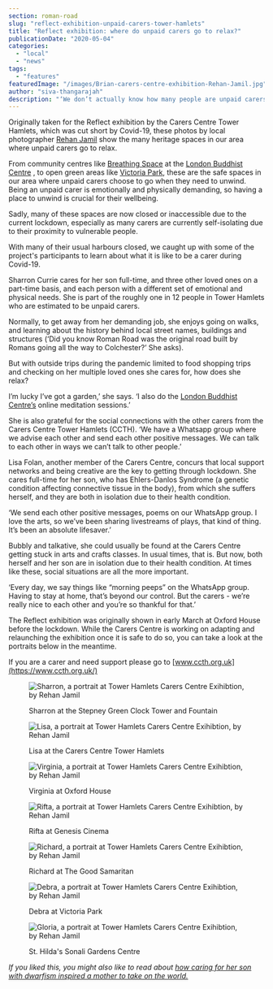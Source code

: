 ```yaml
---
section: roman-road
slug: "reflect-exhibition-unpaid-carers-tower-hamlets"
title: "Reflect exhibition: where do unpaid carers go to relax?"
publicationDate: "2020-05-04"
categories: 
  - "local"
  - "news"
tags: 
  - "features"
featuredImage: "/images/Brian-carers-centre-exhibition-Rehan-Jamil.jpg"
author: "siva-thangarajah"
description: "‘We don’t actually know how many people are unpaid carers, because they don’t see themselves as carers. To them, it’s just looking after a loved one. But with the right support, we can be warriors.’"
---
```


Originally taken for the Reflect exhibition by the Carers Centre Tower Hamlets, which was cut short by Covid-19, these photos by local photographer [Rehan Jamil](https://romanroadlondon.com/changing-faces-of-the-east-end-rehan-jamil/) show the many heritage spaces in our area where unpaid carers go to relax. 

From community centres like [Breathing Space](https://romanroadlondon.com/events/education/free-mindfulness-course/) at the [London Buddhist Centre](https://romanroadlondon.com/east-london-buddhist-centre-origins/) , to open green areas like [Victoria Park](https://romanroadlondon.com/victoria-park-east-london-bow/), these are the safe spaces in our area where unpaid carers choose to go when they need to unwind. Being an unpaid carer is emotionally and physically demanding, so having a place to unwind is crucial for their wellbeing.

Sadly, many of these spaces are now closed or inaccessible due to the current lockdown, especially as many carers are currently self-isolating due to their proximity to vulnerable people. 

With many of their usual harbours closed, we caught up with some of the project's participants to learn about what it is like to be a carer during Covid-19. 

Sharron Currie cares for her son full-time, and three other loved ones on a part-time basis, and each person with a different set of emotional and physical needs. She is part of the roughly one in 12 people in Tower Hamlets who are estimated to be unpaid carers. 

Normally, to get away from her demanding job, she enjoys going on walks, and learning about the history behind local street names, buildings and structures (‘Did you know Roman Road was the original road built by Romans going all the way to Colchester?’ She asks).

But with outside trips during the pandemic limited to food shopping trips and checking on her multiple loved ones she cares for, how does she relax? 

I’m lucky I’ve got a garden,’ she says. ‘I also do the [London Buddhist Centre’s](https://romanroadlondon.com/east-london-buddhist-centre-origins/) online meditation sessions.’ 

She is also grateful for the social connections with the other carers from the Carers Centre Tower Hamlets (CCTH). ‘We have a Whatsapp group where we advise each other and send each other positive messages. We can talk to each other in ways we can’t talk to other people.’

Lisa Folan, another member of the Carers Centre, concurs that local support networks and being creative are the key to getting through lockdown. She cares full-time for her son, who has Ehlers-Danlos Syndrome (a genetic condition affecting connective tissue in the body), from which she suffers herself, and they are both in isolation due to their health condition.

‘We send each other positive messages, poems on our WhatsApp group. I love the arts, so we’ve been sharing livestreams of plays, that kind of thing. It’s been an absolute lifesaver.’ 

Bubbly and talkative, she could usually be found at the Carers Centre getting stuck in arts and crafts classes. In usual times, that is. But now, both herself and her son are in isolation due to their health condition. At times like these, social situations are all the more important. 

‘Every day, we say things like “morning peeps” on the WhatsApp group. Having to stay at home, that’s beyond our control. But the carers - we’re really nice to each other and you’re so thankful for that.’

The Reflect exhibition was originally shown in early March at Oxford House before the lockdown. While the Carers Centre is working on adapting and relaunching the exhibition once it is safe to do so, you can take a look at the portraits below in the meantime. 

If you are a carer and need support please go to [www.ccth.org.uk](https://www.ccth.org.uk/)

<figure>

![Sharron, a portrait at Tower Hamlets Carers Centre Exihibtion, by Rehan Jamil](/images/Sharon-carers-centre-exhibition-Rehan-Jamil-1024x683.jpg)

<figcaption>

Sharron at the Stepney Green Clock Tower and Fountain

</figcaption>

</figure>

<figure>

![Lisa, a portrait at Tower Hamlets Carers Centre Exihibtion, by Rehan Jamil](/images/Lisa-carers-centre-exhibition-Rehan-Jamil-1024x683.jpg)

<figcaption>

Lisa at the Carers Centre Tower Hamlets

</figcaption>

</figure>

<figure>

![Virginia, a portrait at Tower Hamlets Carers Centre Exihibtion, by Rehan Jamil](/images/Virginia-carers-centre-exhibition-Rehan-Jamil-1024x683.jpg)

<figcaption>

Virginia at Oxford House

</figcaption>

</figure>

<figure>

![Rifta, a portrait at Tower Hamlets Carers Centre Exihibtion, by Rehan Jamil](/images/Rifta-carers-centre-exhibition-Rehan-Jamil-1024x683.jpg)

<figcaption>

Rifta at Genesis Cinema

</figcaption>

</figure>

<figure>

![Richard, a portrait at Tower Hamlets Carers Centre Exihibtion, by Rehan Jamil](/images/Richard-carers-centre-exhibition-Rehan-Jamil-1024x683.jpg)

<figcaption>

Richard at The Good Samaritan

</figcaption>

</figure>

<figure>

![Debra, a portrait at Tower Hamlets Carers Centre Exihibtion, by Rehan Jamil](/images/Debra-Carers-centre-exhibition-Rehan-Jamil-1024x683.jpg)

<figcaption>

Debra at Victoria Park

</figcaption>

</figure>

<figure>

![Gloria, a portrait at Tower Hamlets Carers Centre Exihibtion, by Rehan Jamil](/images/Gloria-Carers-centre-exhibition-Rehan-Jamil-1024x683.jpg)

<figcaption>

St. Hilda's Sonali Gardens Centre

</figcaption>

</figure>

_If you liked this, you might also like to read about [how caring for her son with dwarfism inspired a mother to take on the world.](https://romanroadlondon.com/candace-reading-fighting-disability-rights/)_
